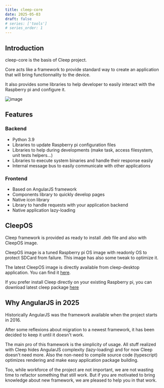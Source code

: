 ```yaml
---
title: cleep-core
date: 2025-05-03
draft: false
# series: ['tools']
# series_order: 1
---
```


## Introduction

cleep-core is the basis of Cleep project.

Core acts like a framework to provide standard way to create an application that will bring functionnality to the device.

It also provides some libraries to help developer to easily interact with the Raspberry pi and configure it.

![image](cleep.jpg)

## Features

### Backend

- Python 3.9
- Libraries to update Raspberry pi configuration files
- Libraries to help during developments (make task, access filesystem, unit tests helpers...)
- Libraries to execute system binaries and handle their response easily
- Internal message bus to easily communicate with other applications

### Frontend

- Based on AngularJS framework
- Components library to quickly develop pages
- Native icon library
- Library to handle requests with your application backend
- Native application lazy-loading

## CleepOS

Cleep framework is provided as ready to install .deb file and also with CleepOS image.

CleepOS image is a tuned Raspberry pi OS image with readonly OS to protect SDCard from failure.
This image has also some tweak to optimize it.

The latest CleepOS image is directly available from cleep-desktop application. You can find it [here](https://github.com/CleepDevice/cleep-desktop/releases).

If you prefer install Cleep directly on your existing Raspberry pi, you can download latest cleep package [here](https://github.com/CleepDevice/cleep/releases)

## Why AngularJS in 2025

Historically AngularJS was the framework available when the project starts in 2016.

After some reflexions about migration to a newest framework, it has been decided to keep it until it doesn't work.

The main pro of this framework is the simplicity of usage. All stuff realized with Cleep hides AngularJS complexity (lazy-loading) and for now Cleep doesn't need more.
Also the non-need to compile source code (typescript) optimizes rendering and make easy application package building.

Too, while workforce of the project are not important, we are not wasting time to refactor something that still work. But if you are motivated to bring knowledge about new framework, we are pleased to help you in that work.
